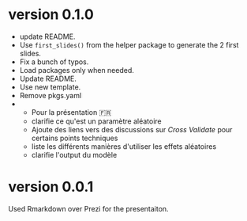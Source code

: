 # version 0.1.0

* update README.
* Use `first_slides()` from the helper package to generate the 2 first slides.
* Fix a bunch of typos.
* Load packages only when needed.
* Update README.
* Use new template.
* Remove pkgs.yaml
* + Pour la présentation :fr:
  * clarifie ce qu'est un paramètre aléatoire
  * Ajoute des liens vers des discussions sur *Cross Validate* pour certains points techniques
  * liste les différents manières d'utiliser les effets aléatoires
  * clarifie l'output du modèle


# version 0.0.1

Used Rmarkdown over Prezi for the presentaiton.